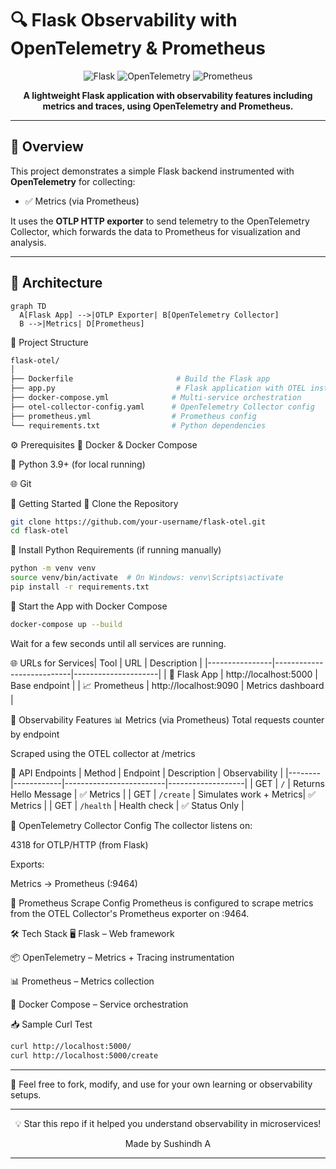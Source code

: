 # 🔍 Flask Observability with OpenTelemetry & Prometheus

<div align="center">

![Flask](https://img.shields.io/badge/Flask-Backend-000000?style=for-the-badge)
![OpenTelemetry](https://img.shields.io/badge/OpenTelemetry-Instrumented-orange?style=for-the-badge)
![Prometheus](https://img.shields.io/badge/Prometheus-Metrics-E6522C?style=for-the-badge)

**A lightweight Flask application with observability features including metrics and traces, using OpenTelemetry and Prometheus.**

</div>

---

## 📖 Overview

This project demonstrates a simple Flask backend instrumented with **OpenTelemetry** for collecting:

- ✅ Metrics (via Prometheus)

It uses the **OTLP HTTP exporter** to send telemetry to the OpenTelemetry Collector, which forwards the data to Prometheus for visualization and analysis.

---

## 🧱 Architecture

```mermaid
graph TD
  A[Flask App] -->|OTLP Exporter| B[OpenTelemetry Collector]
  B -->|Metrics| D[Prometheus]
```

📂 Project Structure
```bash
flask-otel/
│
├── Dockerfile                       # Build the Flask app
├── app.py                           # Flask application with OTEL instrumentation
├── docker-compose.yml              # Multi-service orchestration
├── otel-collector-config.yaml      # OpenTelemetry Collector config
├── prometheus.yml                  # Prometheus config
└── requirements.txt                # Python dependencies
```

⚙️ Prerequisites
🐳 Docker & Docker Compose

🐍 Python 3.9+ (for local running)

🌐 Git

🚀 Getting Started
🔧 Clone the Repository
```bash
git clone https://github.com/your-username/flask-otel.git
cd flask-otel
```

🐍 Install Python Requirements (if running manually)
```bash
python -m venv venv
source venv/bin/activate  # On Windows: venv\Scripts\activate
pip install -r requirements.txt
```

🐳 Start the App with Docker Compose
```bash
docker-compose up --build
```

Wait for a few seconds until all services are running.

🌐 URLs for Services| Tool           | URL                      | Description         |
|----------------|---------------------------|---------------------|
| 🧪 Flask App    | http://localhost:5000     | Base endpoint       |
| 📈 Prometheus   | http://localhost:9090     | Metrics dashboard   |

📡 Observability Features
📊 Metrics (via Prometheus)
Total requests counter by endpoint

Scraped using the OTEL collector at /metrics

🔗 API Endpoints
| Method | Endpoint   | Description             | Observability     |
|--------|------------|-------------------------|-------------------|
| GET    | `/`        | Returns Hello Message   | ✅ Metrics         |
| GET    | `/create`  | Simulates work + Metrics| ✅ Metrics         |
| GET    | `/health`  | Health check            | ✅ Status Only     |

📜 OpenTelemetry Collector Config
The collector listens on:

4318 for OTLP/HTTP (from Flask)

Exports:

Metrics → Prometheus (:9464)

📌 Prometheus Scrape Config
Prometheus is configured to scrape metrics from the OTEL Collector's Prometheus exporter on :9464.

🛠️ Tech Stack
🖥️ Flask – Web framework

📦 OpenTelemetry – Metrics + Tracing instrumentation

📊 Prometheus – Metrics collection

🐳 Docker Compose – Service orchestration

📥 Sample Curl Test
```bash
curl http://localhost:5000/
curl http://localhost:5000/create
```

---

📄 Feel free to fork, modify, and use for your own learning or observability setups.

---

<div align="center">
💡 Star this repo if it helped you understand observability in microservices!

Made by Sushindh A

</div>

---
